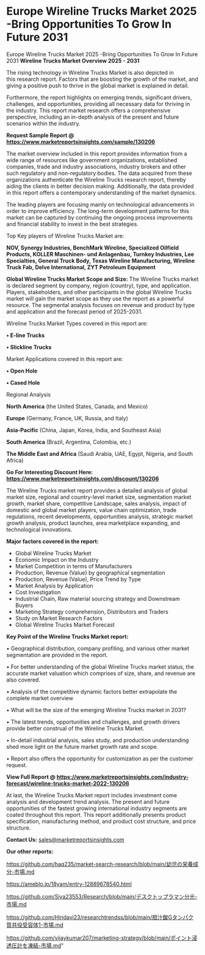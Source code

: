 # Europe Wireline Trucks Market 2025 -Bring Opportunities To Grow In Future 2031
Europe Wireline Trucks Market 2025 -Bring Opportunities To Grow In Future 2031
<Strong> Wireline Trucks Market Overview 2025 - 2031</strong>

The rising technology in Wireline Trucks Market is also depicted in this research report. Factors that are boosting the growth of the market, and giving a positive push to thrive in the global market is explained in detail.

Furthermore, the report highlights on emerging trends, significant drivers, challenges, and opportunities, providing all necessary data for thriving in the industry. This report market research offers a comprehensive perspective, including an in-depth analysis of the present and future scenarios within the industry.

<strong>Request Sample Report @ <a href=https://www.marketreportsinsights.com/sample/130206>https://www.marketreportsinsights.com/sample/130206</a></strong>

The market overview included in this report provides information from a wide range of resources like government organizations, established companies, trade and industry associations, industry brokers and other such regulatory and non-regulatory bodies. The data acquired from these organizations authenticate the Wireline Trucks research report, thereby aiding the clients in better decision making. Additionally, the data provided in this report offers a contemporary understanding of the market dynamics.

The leading players are focusing mainly on technological advancements in order to improve efficiency. The long-term development patterns for this market can be captured by continuing the ongoing process improvements and financial stability to invest in the best strategies.

Top Key players of Wireline Trucks Market are:

<strong>NOV, Synergy Industries, BenchMark Wireline, Specialized Oilfield Products, KOLLER Maschinen- und Anlagenbau, Turnkey Industries, Lee Specialties, General Truck Body, Texas Wireline Manufacturing, Wireline Truck Fab, Delve International, ZYT Petroleum Equipment</strong>

<strong><b>Global Wireline Trucks Market Scope and Size:</b></strong>
The Wireline Trucks market is declared segment by company, region (country), type, and application. Players, stakeholders, and other participants in the global Wireline Trucks market will gain the market scope as they use the report as a powerful resource. The segmental analysis focuses on revenue and product by type and application and the forecast period of 2025-2031.

Wireline Trucks Market Types covered in this report are:

<strong>• E-line Trucks

• Slickline Trucks</strong>

Market Applications covered in this report are:

<strong>• Open Hole

• Cased Hole</strong> 

Regional Analysis

<strong>North America</strong> (the United States, Canada, and Mexico)

<strong>Europe</strong> (Germany, France, UK, Russia, and Italy)

<strong>Asia-Pacific</strong> (China, Japan, Korea, India, and Southeast Asia)

<strong>South America</strong> (Brazil, Argentina, Colombia, etc.)

<strong>The Middle East and Africa</strong> (Saudi Arabia, UAE, Egypt, Nigeria, and South Africa)

<strong>Go For Interesting Discount Here: <a href=https://www.marketreportsinsights.com/discount/130206>https://www.marketreportsinsights.com/discount/130206</a></strong>

The Wireline Trucks market report provides a detailed analysis of global market size, regional and country-level market size, segmentation market growth, market share, competitive Landscape, sales analysis, impact of domestic and global market players, value chain optimization, trade regulations, recent developments, opportunities analysis, strategic market growth analysis, product launches, area marketplace expanding, and technological innovations.

<strong><b>Major factors covered in the report:</b></strong>
<ul>
  <li>Global Wireline Trucks Market </li>
  <li>Economic Impact on the Industry</li>
  <li>Market Competition in terms of Manufacturers</li>
  <li>Production, Revenue (Value) by geographical segmentation</li>
  <li>Production, Revenue (Value), Price Trend by Type</li>
  <li>Market Analysis by Application</li>
  <li>Cost Investigation</li>
  <li>Industrial Chain, Raw material sourcing strategy and Downstream Buyers</li>
  <li>Marketing Strategy comprehension, Distributors and Traders</li>
  <li>Study on Market Research Factors</li>
  <li>Global Wireline Trucks Market Forecast</li>
</ul>

<strong><b>Key Point of the Wireline Trucks Market report:</b></strong>

• Geographical distribution, company profiling, and various other market segmentation are provided in the report.

• For better understanding of the global Wireline Trucks market status, the accurate market valuation which comprises of size, share, and revenue are also covered.

• Analysis of the competitive dynamic factors better extrapolate the complete market overview

• What will be the size of the emerging Wireline Trucks market in 2031?

• The latest trends, opportunities and challenges, and growth drivers provide better construal of the Wireline Trucks Market.

• In-detail industrial analysis, sales study, and production understanding shed more light on the future market growth rate and scope.

• Report also offers the opportunity for customization as per the customer request.

<strong><b>View Full Report @ <a href=https://www.marketreportsinsights.com/industry-forecast/wireline-trucks-market-2022-130206>https://www.marketreportsinsights.com/industry-forecast/wireline-trucks-market-2022-130206</a></b></strong>


At last, the Wireline Trucks Market report includes investment come analysis and development trend analysis. The present and future opportunities of the fastest growing international industry segments are coated throughout this report. This report additionally presents product specification, manufacturing method, and product cost structure, and price structure.

<strong>Contact Us:</strong>
sales@marketreportsinsights.com

<strong>Our other reports:</strong>

<a href=https://github.com/haq235/market-search-research/blob/main/幼児の栄養成分-市場.md>https://github.com/haq235/market-search-research/blob/main/幼児の栄養成分-市場.md</a>

<a href=https://ameblo.jp/18yam/entry-12889678540.html>https://ameblo.jp/18yam/entry-12889678540.html</a>

<a href=https://github.com/Siya23553/Research/blob/main/デスクトップラマン分光-市場.md>https://github.com/Siya23553/Research/blob/main/デスクトップラマン分光-市場.md</a>

<a href=https://github.com/Hindavi23/researchtrendss/blob/main/胆汁酸Gタンパク質共役受容体1-市場.md>https://github.com/Hindavi23/researchtrendss/blob/main/胆汁酸Gタンパク質共役受容体1-市場.md</a>

<a href=https://github.com/vijaykumar207/marketing-strategy/blob/main/ポイント浸透圧計を凍結-市場.md>https://github.com/vijaykumar207/marketing-strategy/blob/main/ポイント浸透圧計を凍結-市場.md</a>"
